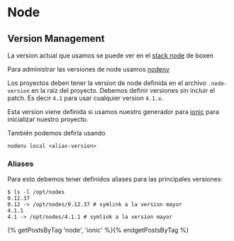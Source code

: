 # Node

## Version Management

La version actual que usamos se puede ver en el [stack node](https://github.com/platanus/our-boxen/blob/HEAD/modules/stacks/manifests/node.pp) de boxen

Para administrar las versiones de node usamos [nodenv](https://github.com/OiNutter/nodenv)

Los proyectos deben tener la version de node definida en el archivo
`.node-version` en la raíz del proyecto. Debemos definir versiones
sin incluir el patch. Es decir `4.1` para usar cualquier version `4.1.x`.

Esta version viene definida si usamos nuestro generador para
[ionic](https://github.com/platanus/generator-platanus-ionic) para
inicializar nuestro proyecto.

También podemos defirla usando

```
nodenv local <alias-version>
```

### Aliases

Para esto debemos tener definidos aliases para las principales versiones:

```shell
$ ls -l /opt/nodes
0.12.37
0.12 -> /opt/nodes/0.12.37 # symlink a la version mayor
4.1.1
4.1 -> /opt/nodes/4.1.1 # symlink a la version mayor
```

{% getPostsByTag 'node', 'ionic' %}{% endgetPostsByTag %}
